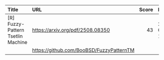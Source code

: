 | Title                             | URL                                      |   Score | Date                |
|:----------------------------------|:-----------------------------------------|--------:|:--------------------|
| [R] Fuzzy-Pattern Tsetlin Machine | https://arxiv.org/pdf/2508.08350         |      43 | 2025-08-13 11:55:31 |
|                                   | https://github.com/BooBSD/FuzzyPatternTM |         |                     |